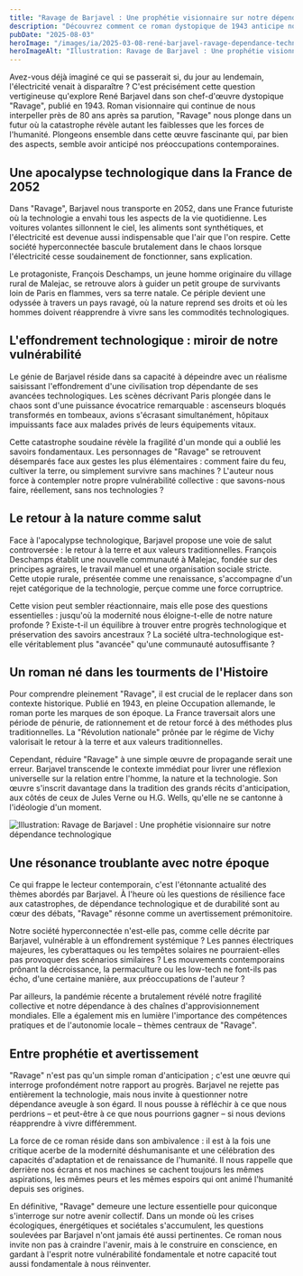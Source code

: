 ```yaml
---
title: "Ravage de Barjavel : Une prophétie visionnaire sur notre dépendance technologique"
description: "Découvrez comment ce roman dystopique de 1943 anticipe nos préoccupations actuelles sur la fragilité de notre civilisation hyperconnectée."
pubDate: "2025-08-03"
heroImage: "/images/ia/2025-03-08-rené-barjavel-ravage-dependance-technologique-hero/2025-03-08-rené-barjavel-ravage-dependance-technologique-hero.png"
heroImageAlt: "Illustration: Ravage de Barjavel : Une prophétie visionnaire sur notre dépendance technologique"
---
```


Avez-vous déjà imaginé ce qui se passerait si, du jour au lendemain, l'électricité venait à disparaître ? C'est précisément cette question vertigineuse qu'explore René Barjavel dans son chef-d'œuvre dystopique "Ravage", publié en 1943. Roman visionnaire qui continue de nous interpeller près de 80 ans après sa parution, "Ravage" nous plonge dans un futur où la catastrophe révèle autant les faiblesses que les forces de l'humanité. Plongeons ensemble dans cette œuvre fascinante qui, par bien des aspects, semble avoir anticipé nos préoccupations contemporaines.


## Une apocalypse technologique dans la France de 2052

Dans "Ravage", Barjavel nous transporte en 2052, dans une France futuriste où la technologie a envahi tous les aspects de la vie quotidienne. Les voitures volantes sillonnent le ciel, les aliments sont synthétiques, et l'électricité est devenue aussi indispensable que l'air que l'on respire. Cette société hyperconnectée bascule brutalement dans le chaos lorsque l'électricité cesse soudainement de fonctionner, sans explication. 

Le protagoniste, François Deschamps, un jeune homme originaire du village rural de Malejac, se retrouve alors à guider un petit groupe de survivants loin de Paris en flammes, vers sa terre natale. Ce périple devient une odyssée à travers un pays ravagé, où la nature reprend ses droits et où les hommes doivent réapprendre à vivre sans les commodités technologiques.

## L'effondrement technologique : miroir de notre vulnérabilité

Le génie de Barjavel réside dans sa capacité à dépeindre avec un réalisme saisissant l'effondrement d'une civilisation trop dépendante de ses avancées technologiques. Les scènes décrivant Paris plongée dans le chaos sont d'une puissance évocatrice remarquable : ascenseurs bloqués transformés en tombeaux, avions s'écrasant simultanément, hôpitaux impuissants face aux malades privés de leurs équipements vitaux.

Cette catastrophe soudaine révèle la fragilité d'un monde qui a oublié les savoirs fondamentaux. Les personnages de "Ravage" se retrouvent désemparés face aux gestes les plus élémentaires : comment faire du feu, cultiver la terre, ou simplement survivre sans machines ? L'auteur nous force à contempler notre propre vulnérabilité collective : que savons-nous faire, réellement, sans nos technologies ?

## Le retour à la nature comme salut

Face à l'apocalypse technologique, Barjavel propose une voie de salut controversée : le retour à la terre et aux valeurs traditionnelles. François Deschamps établit une nouvelle communauté à Malejac, fondée sur des principes agraires, le travail manuel et une organisation sociale stricte. Cette utopie rurale, présentée comme une renaissance, s'accompagne d'un rejet catégorique de la technologie, perçue comme une force corruptrice.

Cette vision peut sembler réactionnaire, mais elle pose des questions essentielles : jusqu'où la modernité nous éloigne-t-elle de notre nature profonde ? Existe-t-il un équilibre à trouver entre progrès technologique et préservation des savoirs ancestraux ? La société ultra-technologique est-elle véritablement plus "avancée" qu'une communauté autosuffisante ?

## Un roman né dans les tourments de l'Histoire

Pour comprendre pleinement "Ravage", il est crucial de le replacer dans son contexte historique. Publié en 1943, en pleine Occupation allemande, le roman porte les marques de son époque. La France traversait alors une période de pénurie, de rationnement et de retour forcé à des méthodes plus traditionnelles. La "Révolution nationale" prônée par le régime de Vichy valorisait le retour à la terre et aux valeurs traditionnelles.

Cependant, réduire "Ravage" à une simple œuvre de propagande serait une erreur. Barjavel transcende le contexte immédiat pour livrer une réflexion universelle sur la relation entre l'homme, la nature et la technologie. Son œuvre s'inscrit davantage dans la tradition des grands récits d'anticipation, aux côtés de ceux de Jules Verne ou H.G. Wells, qu'elle ne se cantonne à l'idéologie d'un moment.

![Illustration: Ravage de Barjavel : Une prophétie visionnaire sur notre dépendance technologique](/images/ia/2025-03-08-rené-barjavel-ravage-dependance-technologique-inline/2025-03-08-rené-barjavel-ravage-dependance-technologique-inline.png)

## Une résonance troublante avec notre époque

Ce qui frappe le lecteur contemporain, c'est l'étonnante actualité des thèmes abordés par Barjavel. À l'heure où les questions de résilience face aux catastrophes, de dépendance technologique et de durabilité sont au cœur des débats, "Ravage" résonne comme un avertissement prémonitoire.

Notre société hyperconnectée n'est-elle pas, comme celle décrite par Barjavel, vulnérable à un effondrement systémique ? Les pannes électriques majeures, les cyberattaques ou les tempêtes solaires ne pourraient-elles pas provoquer des scénarios similaires ? Les mouvements contemporains prônant la décroissance, la permaculture ou les low-tech ne font-ils pas écho, d'une certaine manière, aux préoccupations de l'auteur ?

Par ailleurs, la pandémie récente a brutalement révélé notre fragilité collective et notre dépendance à des chaînes d'approvisionnement mondiales. Elle a également mis en lumière l'importance des compétences pratiques et de l'autonomie locale – thèmes centraux de "Ravage".

## Entre prophétie et avertissement

"Ravage" n'est pas qu'un simple roman d'anticipation ; c'est une œuvre qui interroge profondément notre rapport au progrès. Barjavel ne rejette pas entièrement la technologie, mais nous invite à questionner notre dépendance aveugle à son égard. Il nous pousse à réfléchir à ce que nous perdrions – et peut-être à ce que nous pourrions gagner – si nous devions réapprendre à vivre différemment.

La force de ce roman réside dans son ambivalence : il est à la fois une critique acerbe de la modernité déshumanisante et une célébration des capacités d'adaptation et de renaissance de l'humanité. Il nous rappelle que derrière nos écrans et nos machines se cachent toujours les mêmes aspirations, les mêmes peurs et les mêmes espoirs qui ont animé l'humanité depuis ses origines.

En définitive, "Ravage" demeure une lecture essentielle pour quiconque s'interroge sur notre avenir collectif. Dans un monde où les crises écologiques, énergétiques et sociétales s'accumulent, les questions soulevées par Barjavel n'ont jamais été aussi pertinentes. Ce roman nous invite non pas à craindre l'avenir, mais à le construire en conscience, en gardant à l'esprit notre vulnérabilité fondamentale et notre capacité tout aussi fondamentale à nous réinventer.